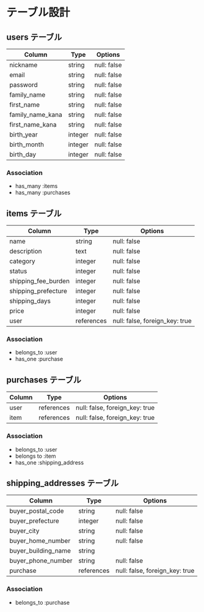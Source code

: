 # テーブル設計

## users テーブル

| Column           | Type       | Options     |
| ---------------- | ---------- | ----------- |
| nickname         | string     | null: false |
| email            | string     | null: false |
| password         | string     | null: false |
| family_name      | string     | null: false |
| first_name       | string     | null: false |
| family_name_kana | string     | null: false |
| first_name_kana  | string     | null: false |
| birth_year       | integer    | null: false |
| birth_month      | integer    | null: false |
| birth_day        | integer    | null: false |

### Association

- has_many :items
- has_many :purchases

## items テーブル

| Column              | Type       | Options     |
| ------------------- | ---------- | ----------- |
| name                | string     | null: false |
| description         | text       | null: false |
| category            | integer    | null: false |
| status              | integer    | null: false |
| shipping_fee_burden | integer    | null: false |
| shipping_prefecture | integer    | null: false |
| shipping_days       | integer    | null: false |
| price               | integer    | null: false |
| user                | references | null: false, foreign_key: true|

### Association

- belongs_to :user
- has_one    :purchase

## purchases テーブル

| Column | Type       | Options                        |
| ------ | ---------- | ------------------------------ |
| user   | references | null: false, foreign_key: true |
| item   | references | null: false, foreign_key: true |

### Association

- belongs_to :user
- belongs to :item
- has_one    :shipping_address

## shipping_addresses テーブル

| Column              | Type       | Options     |
| ------------------- | ---------- | ----------- |
| buyer_postal_code   | string     | null: false |
| buyer_prefecture    | integer    | null: false |
| buyer_city          | string     | null: false |
| buyer_home_number   | string     | null: false |
| buyer_building_name | string     |             |
| buyer_phone_number  | string     | null: false |
| purchase            | references | null: false, foreign_key: true |

### Association

- belongs_to :purchase